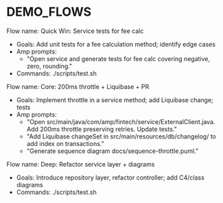 # DEMO_FLOWS

Flow name: Quick Win: Service tests for fee calc
- Goals: Add unit tests for a fee calculation method; identify edge cases
- Amp prompts:
  - "Open service and generate tests for fee calc covering negative, zero, rounding."
- Commands: ./scripts/test.sh

Flow name: Core: 200ms throttle + Liquibase + PR
- Goals: Implement throttle in a service method; add Liquibase change; tests
- Amp prompts:
  - "Open src/main/java/com/amp/fintech/service/ExternalClient.java. Add 200ms throttle preserving retries. Update tests."
  - "Add Liquibase changeSet in src/main/resources/db/changelog/ to add index on transactions." 
  - "Generate sequence diagram docs/sequence-throttle.puml."

Flow name: Deep: Refactor service layer + diagrams
- Goals: Introduce repository layer, refactor controller; add C4/class diagrams
- Commands: ./scripts/test.sh
